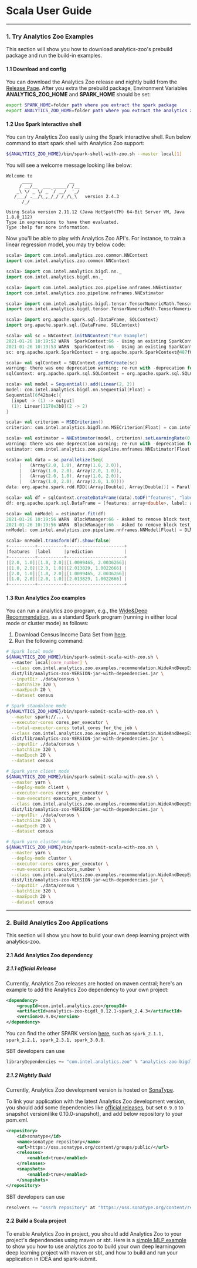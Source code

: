 # Scala User Guide

---

### **1. Try Analytics Zoo Examples**
This section will show you how to download analytics-zoo's prebuild package and run the build-in examples.
#### **1.1 Download and config** 
You can download the Analytics Zoo release and nightly build from the [Release Page](../release.md). 
After you extra the prebuild package, Environment Variables **ANALYTICS_ZOO_HOME** and **SPARK_HOME** should be set:

```bash
export SPARK_HOME=folder path where you extract the spark package
export ANALYTICS_ZOO_HOME=folder path where you extract the analytics zoo package
```

#### **1.2 Use Spark interactive shell**
You can try Analytics Zoo easily using the Spark interactive shell. Run below command to start spark shell with Analytics Zoo support:
```bash
${ANALYTICS_ZOO_HOME}/bin/spark-shell-with-zoo.sh --master local[1]
```
You will see a welcome message looking like below:
```
Welcome to
      ____              __
     / __/__  ___ _____/ /__
    _\ \/ _ \/ _ `/ __/  '_/
   /___/ .__/\_,_/_/ /_/\_\   version 2.4.3
      /_/
         
Using Scala version 2.11.12 (Java HotSpot(TM) 64-Bit Server VM, Java 1.8.0_112)
Type in expressions to have them evaluated.
Type :help for more information.
```

Now you'll be able to play with Analytics Zoo API's.
For instance, to train a linear regression model, you may try below code:
```scala
scala> import com.intel.analytics.zoo.common.NNContext
import com.intel.analytics.zoo.common.NNContext

scala> import com.intel.analytics.bigdl.nn._
import com.intel.analytics.bigdl.nn._

scala> import com.intel.analytics.zoo.pipeline.nnframes.NNEstimator
import com.intel.analytics.zoo.pipeline.nnframes.NNEstimator

scala> import com.intel.analytics.bigdl.tensor.TensorNumericMath.TensorNumeric.NumericFloat
import com.intel.analytics.bigdl.tensor.TensorNumericMath.TensorNumeric.NumericFloat

scala> import org.apache.spark.sql.{DataFrame, SQLContext}
import org.apache.spark.sql.{DataFrame, SQLContext}

scala> val sc = NNContext.initNNContext("Run Example")
2021-01-26 10:19:52 WARN  SparkContext:66 - Using an existing SparkContext; some configuration may not take effect.
2021-01-26 10:19:53 WARN  SparkContext:66 - Using an existing SparkContext; some configuration may not take effect.
sc: org.apache.spark.SparkContext = org.apache.spark.SparkContext@487f025

scala> val sqlContext = SQLContext.getOrCreate(sc)
warning: there was one deprecation warning; re-run with -deprecation for details
sqlContext: org.apache.spark.sql.SQLContext = org.apache.spark.sql.SQLContext@39d62e47

scala> val model = Sequential().add(Linear(2, 2))
model: com.intel.analytics.bigdl.nn.Sequential[Float] =
Sequential[6f42ba4c]{
  [input -> (1) -> output]
  (1): Linear[1178e3b8](2 -> 2)
}

scala> val criterion = MSECriterion()
criterion: com.intel.analytics.bigdl.nn.MSECriterion[Float] = com.intel.analytics.bigdl.nn.MSECriterion$mcF$sp@0

scala> val estimator = NNEstimator(model, criterion).setLearningRate(0.2).setMaxEpoch(40).setBatchSize(2)
warning: there was one deprecation warning; re-run with -deprecation for details
estimator: com.intel.analytics.zoo.pipeline.nnframes.NNEstimator[Float] = nnestimator_628627bc59c2

scala> val data = sc.parallelize(Seq(
     |   (Array(2.0, 1.0), Array(1.0, 2.0)),
     |   (Array(1.0, 2.0), Array(2.0, 1.0)),
     |   (Array(2.0, 1.0), Array(1.0, 2.0)),
     |   (Array(1.0, 2.0), Array(2.0, 1.0))))
data: org.apache.spark.rdd.RDD[(Array[Double], Array[Double])] = ParallelCollectionRDD[0] at parallelize at <console>:32

scala> val df = sqlContext.createDataFrame(data).toDF("features", "label")
df: org.apache.spark.sql.DataFrame = [features: array<double>, label: array<double>]

scala> val nnModel = estimator.fit(df)
2021-01-26 10:19:56 WARN  BlockManager:66 - Asked to remove block test_0weights0, which does not exist
2021-01-26 10:19:56 WARN  BlockManager:66 - Asked to remove block test_0gradients0, which does not exist
nnModel: com.intel.analytics.zoo.pipeline.nnframes.NNModel[Float] = DLModel

scala> nnModel.transform(df).show(false)
+----------+----------+----------------------+
|features  |label     |prediction            |
+----------+----------+----------------------+
|[2.0, 1.0]|[1.0, 2.0]|[1.0099465, 2.0036266]|
|[1.0, 2.0]|[2.0, 1.0]|[2.013829, 1.0022666] |
|[2.0, 1.0]|[1.0, 2.0]|[1.0099465, 2.0036266]|
|[1.0, 2.0]|[2.0, 1.0]|[2.013829, 1.0022666] |
+----------+----------+----------------------+
```
#### **1.3 Run Analytics Zoo examples**
You can run a analytics zoo program, e.g., the [Wide&Deep Recommendation](https://github.com/intel-analytics/analytics-zoo/tree/master/zoo/src/main/scala/com/intel/analytics/zoo/examples/recommendation), as a standard Spark program (running in either local mode or cluster mode) as follows:

1. Download Census Income Data Set from [here](https://archive.ics.uci.edu/ml/datasets/Census+Income).
2. Run the following command:
```bash
# Spark local mode
${ANALYTICS_ZOO_HOME}/bin/spark-submit-scala-with-zoo.sh \ 
  --master local[core_number] \
  --class com.intel.analytics.zoo.examples.recommendation.WideAndDeepExample \
  dist/lib/analytics-zoo-VERSION-jar-with-dependencies.jar \
  --inputDir ./data/census \
  --batchSize 320 \
  --maxEpoch 20 \
  --dataset census

# Spark standalone mode
${ANALYTICS_ZOO_HOME}/bin/spark-submit-scala-with-zoo.sh \
  --master spark://... \
  --executor-cores cores_per_executor \
  --total-executor-cores total_cores_for_the_job \
  --class com.intel.analytics.zoo.examples.recommendation.WideAndDeepExample \
  dist/lib/analytics-zoo-VERSION-jar-with-dependencies.jar \
  --inputDir ./data/census \
  --batchSize 320 \
  --maxEpoch 20 \
  --dataset census

# Spark yarn client mode
${ANALYTICS_ZOO_HOME}/bin/spark-submit-scala-with-zoo.sh \
  --master yarn \
  --deploy-mode client \
  --executor-cores cores_per_executor \
  --num-executors executors_number \
  --class com.intel.analytics.zoo.examples.recommendation.WideAndDeepExample \
  dist/lib/analytics-zoo-VERSION-jar-with-dependencies.jar \
  --inputDir ./data/census \
  --batchSize 320 \
  --maxEpoch 20 \
  --dataset census

# Spark yarn cluster mode
${ANALYTICS_ZOO_HOME}/bin/spark-submit-scala-with-zoo.sh \
  --master yarn \
  --deploy-mode cluster \
  --executor-cores cores_per_executor \
  --num-executors executors_number \
  --class com.intel.analytics.zoo.examples.recommendation.WideAndDeepExample \
  dist/lib/analytics-zoo-VERSION-jar-with-dependencies.jar \
  --inputDir ./data/census \
  --batchSize 320 \
  --maxEpoch 20 \
  --dataset census
```

--- 

### **2. Build Analytics Zoo Applications**
This section will show you how to build your own deep learning project with analytics-zoo. 
#### **2.1 Add Analytics Zoo dependency**
##### **2.1.1 official Release** 
Currently, Analytics Zoo releases are hosted on maven central; here's an example to add the Analytics Zoo dependency to your own project:
```xml
<dependency>
    <groupId>com.intel.analytics.zoo</groupId>
    <artifactId>analytics-zoo-bigdl_0.12.1-spark_2.4.3</artifactId>
    <version>0.9.0</version>
</dependency>
```
You can find the other SPARK version [here](https://search.maven.org/search?q=analytics-zoo-bigdl), such as `spark_2.1.1, spark_2.2.1, spark_2.3.1, spark_3.0.0`.   


SBT developers can use
```sbt
libraryDependencies += "com.intel.analytics.zoo" % "analytics-zoo-bigdl_0.12.1-spark_2.4.3" % "0.9.0"
```

##### **2.1.2 Nightly Build**
Currently, Analytics Zoo development version is hosted on [SonaType](https://oss.sonatype.org/content/groups/public/com/intel/analytics/zoo/).

To link your application with the latest Analytics Zoo development version, you should add some dependencies like [official releases](#11-official-release), but set `0.9.0` to snapshot version(like 0.10.0-snapshot), and add below repository to your pom.xml.

```xml
<repository>
    <id>sonatype</id>
    <name>sonatype repository</name>
    <url>https://oss.sonatype.org/content/groups/public/</url>
    <releases>
        <enabled>true</enabled>
    </releases>
    <snapshots>
        <enabled>true</enabled>
    </snapshots>
</repository>
```

SBT developers can use
```sbt
resolvers += "ossrh repository" at "https://oss.sonatype.org/content/repositories/snapshots/"
```


#### **2.2 Build a Scala project**
To enable Analytics Zoo in project, you should add Analytics Zoo to your project's dependencies using maven or sbt. 
Here is a [simple MLP example](https://github.com/qiuxin2012/SimpleMlp) to show you how to use analytics zoo to build your own deep learningown deep learning project with maven or sbt, and how to build and run your application in IDEA and spark-submit.

